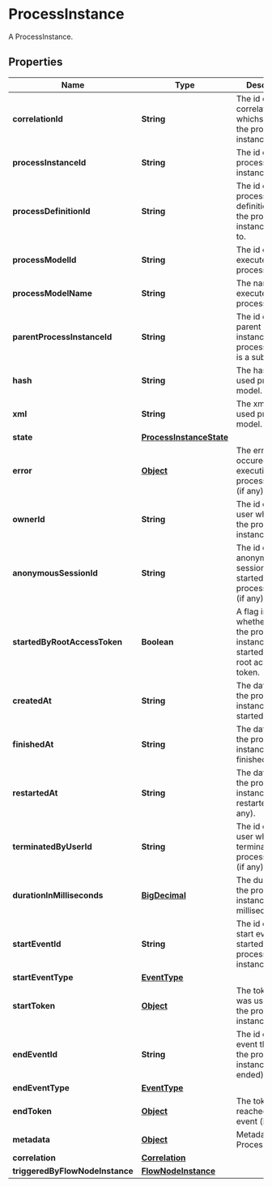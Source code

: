 

# ProcessInstance

A ProcessInstance.
## Properties

Name | Type | Description | Notes
------------ | ------------- | ------------- | -------------
**correlationId** | **String** | The id of the correlation in whichs context the process instance runs. | 
**processInstanceId** | **String** | The id of the process instance. | 
**processDefinitionId** | **String** | The id of the process definition which the process instance belongs to. | 
**processModelId** | **String** | The id of the executed process model. | 
**processModelName** | **String** | The name of the executed process model. |  [optional]
**parentProcessInstanceId** | **String** | The id of the parent process instance, if this process instance is a sub process. |  [optional]
**hash** | **String** | The hash of the used process model. | 
**xml** | **String** | The xml of the used process model. |  [optional]
**state** | [**ProcessInstanceState**](ProcessInstanceState.md) |  | 
**error** | [**Object**](.md) | The error that occured during execution of the process instance (if any). | 
**ownerId** | **String** | The id of the user who started the process instance. | 
**anonymousSessionId** | **String** | The id of the anonymous session that started the process instance (if any). |  [optional]
**startedByRootAccessToken** | **Boolean** | A flag indicating whether or not the process instance was started using a root access token. | 
**createdAt** | **String** | The date when the process instance was started. |  [optional]
**finishedAt** | **String** | The date when the process instance was finished. |  [optional]
**restartedAt** | **String** | The date when the process instance was restarted (if any). |  [optional]
**terminatedByUserId** | **String** | The id of the user who terminated the process instance (if any). |  [optional]
**durationInMilliseconds** | [**BigDecimal**](BigDecimal.md) | The duration of the process instance in milliseconds. |  [optional]
**startEventId** | **String** | The id of the start event that started the process instance. |  [optional]
**startEventType** | [**EventType**](EventType.md) |  |  [optional]
**startToken** | [**Object**](.md) | The token that was used to start the process instance |  [optional]
**endEventId** | **String** | The id of the end event that ended the process instance (if ended). |  [optional]
**endEventType** | [**EventType**](EventType.md) |  |  [optional]
**endToken** | [**Object**](.md) | The token that reached the end event (if ended). |  [optional]
**metadata** | [**Object**](.md) | Metadata for a ProcessInstance. |  [optional]
**correlation** | [**Correlation**](Correlation.md) |  |  [optional]
**triggeredByFlowNodeInstance** | [**FlowNodeInstance**](FlowNodeInstance.md) |  |  [optional]



